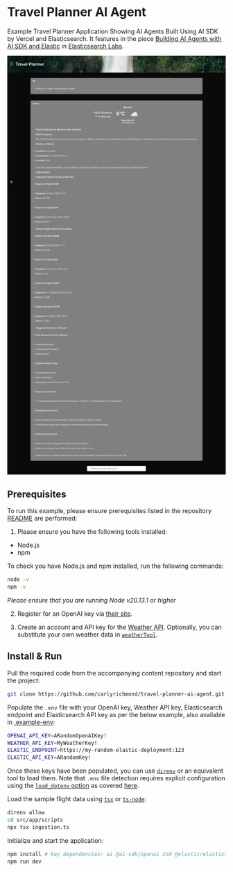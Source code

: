 # Travel Planner AI Agent

Example Travel Planner Application Showing AI Agents Built Using AI SDK by Vercel and Elasticsearch. It features in the piece [Building AI Agents with AI SDK and Elastic](https://www.elastic.co/search-labs/blog/ai-agents-ai-sdk-elasticsearch) in [Elasticsearch Labs](https://www.elastic.co/search-labs/).

![Travel Planner Screenshot](./screenshots/travel-planner-full.png)

## Prerequisites

To run this example, please ensure prerequisites listed in the repository [README](https://github.com/carlyrichmond/travel-planner-ai-agent) are performed:

1. Please ensure you have the following tools installed:
- Node.js
- npm

To check you have Node.js and npm installed, run the following commands:

```zsh
node -v
npm -v
```

*Please ensure that you are running Node v20.13.1 or higher*

2. Register for an OpenAI key via [their site](https://chatgpt.com/).

3. Create an account and API key for the [Weather API](https://www.weatherapi.com/). Optionally, you can substitute your own weather data in [`weatherTool`](./src/app/ai/weather.tool.ts).

## Install & Run

Pull the required code from the accompanying content repository and start the project:

```zsh
git clone https://github.com/carlyrichmond/travel-planner-ai-agent.git
```

Populate the `.env` file with your OpenAI key, Weather API key, Elasticsearch endpoint and Elasticsearch API key as per the below example, also available in [.example-env](.example-env):

```zsh
OPENAI_API_KEY=ARandomOpenAIKey?
WEATHER_API_KEY=MyWeatherKey!
ELASTIC_ENDPOINT=https://my-random-elastic-deployment:123
ELASTIC_API_KEY=ARandomKey!
```

Once these keys have been populated, you can use [`direnv`](https://direnv.net/) or an equivalent tool to load them. Note that `.env` file detection requires explicit configuration using the [`load_dotenv` option](https://direnv.net/man/direnv.toml.1.html#codeloaddotenvcode) as covered [here](https://dev.to/charlesloder/tidbit-get-direnv-to-use-env-5fkn).

Load the sample flight data using [`tsx`](https://www.npmjs.com/package/tsx) or [`ts-node`](https://www.npmjs.com/package/ts-node):

```zsh
direnv allow
cd src/app/scripts
npx tsx ingestion.ts
```

Initialize and start the application:

```zsh
npm install # key dependencies: ai @ai-sdk/openai zod @elastic/elasticsearch
npm run dev
```
